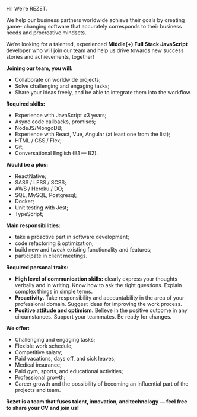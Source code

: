 Hi! We’re REZET.

We help our business partners worldwide achieve their goals by creating game-
changing software that accurately corresponds to their business needs and
procreative mindsets.  
  
We’re looking for a talented, experienced **Middle(+)** **Full Stack
JavaScript** developer who will join our team and help us drive towards new
success stories and achievements, together!

**Joining our team, you will:**

  * Collaborate on worldwide projects;
  * Solve challenging and engaging tasks;
  * Share your ideas freely, and be able to integrate them into the workflow.

**Required skills:**

  * Experience with JavaScript ≥3 years;
  * Async code callbacks, promises;
  * NodeJS/MongoDB;
  * Experience with React, Vue, Angular (at least one from the list);
  * HTML / CSS / Flex;
  * Git;
  * Conversational English (B1 — B2).

**Would be a plus:**

  * ReactNative;
  * SASS / LESS / SCSS;
  * AWS / Heroku / DO;
  * SQL, MySQL, Postgresql;
  * Docker;
  * Unit testing with Jest;
  * TypeScript;

**Main responsibilities:**

  * take a proactive part in software development;
  * code refactoring & optimization;
  * build new and tweak existing functionality and features;
  * participate in client meetings.

**Required personal traits:**

  * **High level of communication skills:** clearly express your thoughts verbally and in writing. Know how to ask the right questions. Explain complex things in simple terms.
  * **Proactivity.** Take responsibility and accountability in the area of your professional domain. Suggest ideas for improving the work process.
  * **Positive attitude and optimism.** Believe in the positive outcome in any circumstances. Support your teammates. Be ready for changes.

**We offer:**

  * Challenging and engaging tasks;
  * Flexible work schedule;
  * Competitive salary;
  * Paid vacations, days off, and sick leaves;
  * Medical insurance;
  * Paid gym, sports, and educational activities;
  * Professional growth;
  * Career growth and the possibility of becoming an influential part of the projects and team.  
  

**Rezet is a team that fuses talent, innovation, and technology — feel free to
share your CV and join us!**